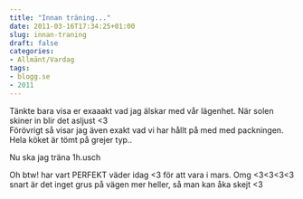 ```yaml
---
title: "Innan träning..."
date: 2011-03-16T17:34:25+01:00
slug: innan-traning
draft: false
categories:
- Allmänt/Vardag
tags:
- blogg.se
- 2011
---
```

Tänkte bara visa er exaaakt vad jag älskar med vår lägenhet. När solen skiner in blir det asljust <3  
Förövrigt så visar jag även exakt vad vi har hållt på med med packningen. Hela köket är tömt på grejer typ..  
  
     
  
Nu ska jag träna 1h.usch  
  
Oh btw! har vart PERFEKT väder idag <3 för att vara i mars. Omg <3<3<3<3 snart är det inget grus på vägen mer heller, så man kan åka skejt <3